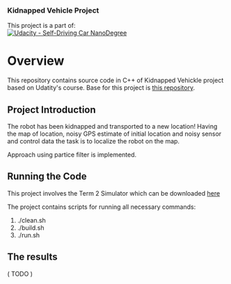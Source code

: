 ### Kidnapped Vehicle Project

This project is a part of:  
 [![Udacity - Self-Driving Car NanoDegree](https://s3.amazonaws.com/udacity-sdc/github/shield-carnd.svg)](http://www.udacity.com/drive)


# Overview
This repository contains source code in C++ of Kidnapped Vehickle project based on Udatity's course. Base for this project is [this repository](https://github.com/udacity/CarND-Kidnapped-Vehicle-Project).

## Project Introduction
The robot has been kidnapped and transported to a new location! Having the map of location, noisy GPS estimate of initial location and noisy sensor and control data the task is to localize the robot on the map. 

Approach using partice filter is implemented.


## Running the Code
This project involves the Term 2 Simulator which can be downloaded [here](https://github.com/udacity/self-driving-car-sim/releases)


The project contains scripts for running all necessary commands:

1. ./clean.sh
2. ./build.sh
3. ./run.sh

## The results
( TODO )